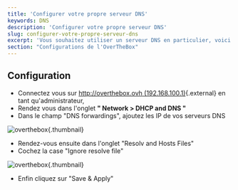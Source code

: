 ```yaml
---
title: 'Configurer votre propre serveur DNS'
keywords: DNS
description: 'Configurer votre propre serveur DNS'
slug: configurer-votre-propre-serveur-dns
excerpt: 'Vous souhaitez utiliser un serveur DNS en particulier, voici le guide pour spécifier votre serveur DNS transmis par DHCP'
section: "Configurations de l'OverTheBox"
---
```


## Configuration
- Connectez vous sur [http://overthebox.ovh (192.168.100.1)](http://overthebox.ovh){.external} en tant qu'administrateur,
- Rendez vous dans l'onglet **" Network > DHCP and DNS "**
- Dans le champ "DNS forwardings", ajoutez les IP de vos serveurs DNS


![overthebox](images/4416.png){.thumbnail}

- Rendez-vous ensuite dans l'onglet "Resolv and Hosts Files"
- Cochez la case "Ignore resolve file"


![overthebox](images/4417.png){.thumbnail}

- Enfin cliquez sur "Save & Apply"

